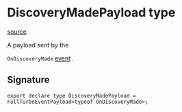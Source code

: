 # DiscoveryMadePayload type

[source](https://developers.meta.com/horizon-worlds/reference/2.0.0/analytics_discoverymadepayload)

A payload sent by the 

`OnDiscoveryMade` [event](/horizon-worlds/reference/2.0.0/analytics_turboevents) .

## Signature

```
export declare type DiscoveryMadePayload = FullTurboEventPayload<typeof OnDiscoveryMade>;
```
